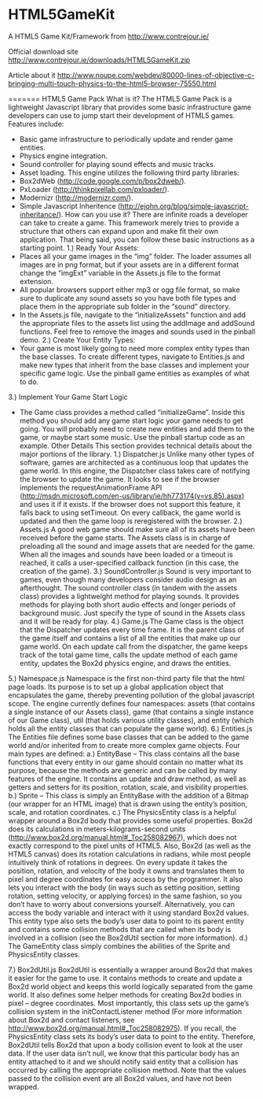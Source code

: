 HTML5GameKit
============

A HTML5 Game Kit/Framework from http://www.contrejour.ie/

Official download site http://www.contrejour.ie/downloads/HTML5GameKit.zip

Article about it http://www.noupe.com/webdev/80000-lines-of-objective-c-bringing-multi-touch-physics-to-the-html5-browser-75550.html


=======
HTML5 Game Pack
What is it?
The HTML5 Game Pack is a lightweight Javascript library that provides some basic infrastructure game developers can use to jump start their development of HTML5 games. Features include:
-	Basic game infrastructure to periodically update and render game entities.
-	Physics engine integration.
-	Sound controller for playing sound effects and music tracks.
-	Asset loading.
This engine utilizes the following third party libraries:
-	Box2dWeb (http://code.google.com/p/box2dweb/).
-	PxLoader (http://thinkpixellab.com/pxloader/).
-	Modernizr (http://modernizr.com/).
-	Simple Javascript Inheritence (http://ejohn.org/blog/simple-javascript-inheritance/).
How can you use it?
There are infinite roads a developer can take to create a game. This framework merely tries to provide a structure that others can expand upon and make fit their own application. That being said, you can follow these basic instructions as a starting point.
1.)	Ready Your Assets:
-	Places all your game images in the “img” folder. The loader assumes all images are in png format, but if your assets are in a different format change the “imgExt” variable in the Assets.js file to the format extension.
-	All popular browsers support either mp3 or ogg file format, so make sure to duplicate any sound assets so you have both file types and place them in the appropriate sub folder in the “sound” directory.
-	In the Assets.js file, navigate to the “initializeAssets” function and add the appropriate files to the assets list using the addImage and addSound functions. Feel free to remove the images and sounds used in the pinball demo.
2.)	Create Your Entity Types:
-	Your game is most likely going to need more complex entity types than the base classes. To create different types, navigate to Entities.js and make new types that inherit from the base classes and implement your specific game logic. Use the pinball game entities as examples of what to do.

3.)	Implement Your Game Start Logic
-	The Game class provides a method called “initializeGame”. Inside this method you should add any game start logic your game needs to get going. You will probably need to create new entities and add them to the game, or maybe start some music. Use the pinball startup code as an example.
Other Details
This section provides technical details about the major portions of the library.
1.) Dispatcher.js
Unlike many other types of software, games are architected as a continuous loop that updates the game world. In this engine, the Dispatcher class takes care of notifying the browser to update the game. It looks to see if the browser implements the requestAnimationFrame API (http://msdn.microsoft.com/en-us/library/ie/hh773174(v=vs.85).aspx) and uses it if it exists. If the browser does not support this feature, it falls back to using setTimeout. On every callback, the game world is updated and then the game loop is reregistered with the browser.
2.) Assets.js
A good web game should make sure all of its assets have been received before the game starts. The Assets class is in charge of preloading all the sound and image assets that are needed for the game. When all the images and sounds have been loaded or a timeout is reached, it calls a user-specified callback function (in this case, the creation of the game).
3.) SoundController.js
Sound is very important to games, even though many developers consider audio design as an afterthought. The sound controller class (in tandem with the assets class) provides a lightweight method for playing sounds. It provides methods for playing both short audio effects and longer periods of background music. Just specify the type of sound in the Assets class and it will be ready for play.
4.) Game.js
The Game class is the object that the Dispatcher updates every time frame. It is the parent class of the game itself and contains a list of all the entities that make up our game world. On each update call from the dispatcher, the game keeps track of the total game time, calls the update method of each game entity, updates the Box2d physics engine, and draws the entities.

5.) Namespace.js
Namespace is the first non-third party file that the html page loads. Its purpose is to set up a global application object that encapsulates the game, thereby preventing pollution of the global javascript scope. The engine currently defines four namespaces: assets (that contains a single instance of our Assets class), game (that contains a single instance of our Game class), util (that holds various utility classes), and entity (which holds all the entity classes that can populate the game world).
6.) Entities.js
The Entities file defines some base classes that can be added to the game world and/or inherited from to create more complex game objects. Four main types are defined: 
a.)	EntityBase – This class contains all the base functions that every entity in our game should contain no matter what its purpose, because the methods are generic and can be called by many features of the engine. It contains an update and draw method, as well as getters and setters for its position, rotation, scale, and visibility properties.
b.)	Sprite – This class is simply an EntityBase with the addition of a Bitmap (our wrapper for an HTML image) that is drawn using the entity’s position, scale, and rotation coordinates.
c.)	The PhysicsEntity class is a helpful wrapper around a Box2d body that provides some useful properties. Box2d does its calculations in meters-kilograms-second units (http://www.box2d.org/manual.html#_Toc258082967), which does not exactly correspond to the pixel units of HTML5. Also, Box2d (as well as the HTML5 canvas) does its rotation calculations in radians, while most people intuitively think of rotations in degrees. On every update it takes the position, rotation, and velocity of the body it owns and translates them to pixel and degree coordinates for easy access by the programmer. It also lets you interact with the body (in ways such as setting position, setting rotation, setting velocity, or applying forces) in the same fashion, so you don’t have to worry about conversions yourself. Alternatively, you can access the body variable and interact with it using standard Box2d values. This entity type also sets the body’s user data to point to its parent entity and contains some collision methods that are called when its body is involved in a collision (see the Box2dUtil section for more information).
d.)	The GameEntity class simply combines the abilities of the Sprite and PhysicsEntity classes.

7.)  Box2dUtil.js
Box2dUtil is essentially a wrapper around Box2d that makes it easier for the game to use. It contains methods to create and update a Box2d world object and keeps this world logically separated from the game world. It also defines some helper methods for creating Box2d bodies in pixel – degree coordinates. Most importantly, this class sets up the game’s collision system in the initContactListener method (For more information about Box2d and contact listeners, see http://www.box2d.org/manual.html#_Toc258082975). If you recall, the PhysicsEntity class sets its body’s user data to point to the entity. Therefore, Box2dUtil tells Box2d that upon a body collision event to look at the user data. If the user data isn’t null, we know that this particular body has an entity attached to it and we should notify said entity that a collision has occurred by calling the appropriate collision method. Note that the values passed to the collision event are all Box2d values, and have not been wrapped.

